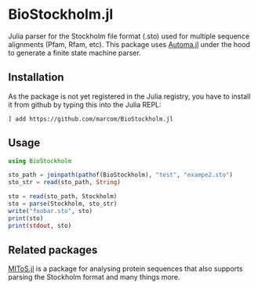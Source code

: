 # BioStockholm.jl

Julia parser for the Stockholm file format (.sto) used for multiple
sequence alignments (Pfam, Rfam, etc).  This package uses
[Automa.jl](https://github.com/BioJulia/Automa.jl) under the hood to
generate a finite state machine parser.


## Installation

As the package is not yet registered in the Julia registry, you have
to install it from github by typing this into the Julia REPL:

```
] add https://github.com/marcom/BioStockholm.jl
```


## Usage

```julia
using BioStockholm

sto_path = joinpath(pathof(BioStockholm), "test", "exampe2.sto")
sto_str = read(sto_path, String)

sto = read(sto_path, Stockholm)
sto = parse(Stockholm, sto_str)
write("foobar.sto", sto)
print(sto)
print(stdout, sto)
```


## Related packages

[MIToS.jl](https://github.com/diegozea/MIToS.jl) is a package for
analysing protein sequences that also supports parsing the Stockholm
format and many things more.
